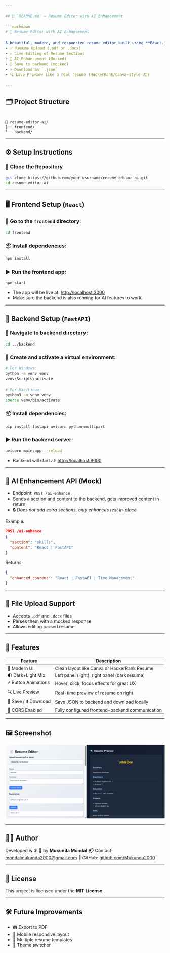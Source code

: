 ```yaml
---

## 📘 `README.md` – Resume Editor with AI Enhancement

```markdown
# 🧠 Resume Editor with AI Enhancement

A beautiful, modern, and responsive resume editor built using **React.js** and **FastAPI**, featuring:
- ✅ Resume Upload (.pdf or .docx)
- ✏️ Live Editing of Resume Sections
- 🚀 AI Enhancement (Mocked)
- 💾 Save to backend (mocked)
- ⬇️ Download as `.json`
- 🔍 Live Preview like a real resume (HackerRank/Canva-style UI)

---
```


## 🗂️ Project Structure

```

📁 resume-editor-ai/
├── frontend/     
└── backend/      

````

---

## ⚙️ Setup Instructions

### 🔽 Clone the Repository

```bash
git clone https://github.com/your-username/resume-editor-ai.git
cd resume-editor-ai
````

---

## 🖥️ Frontend Setup (`React`)

### 📁 Go to the `frontend` directory:

```bash
cd frontend
```

### 📦 Install dependencies:

```bash
npm install
```

### ▶️ Run the frontend app:

```bash
npm start
```

* The app will be live at: [http://localhost:3000](http://localhost:3000)
* Make sure the backend is also running for AI features to work.

---

## 🚀 Backend Setup (`FastAPI`)

### 📁 Navigate to backend directory:

```bash
cd ../backend
```

### 🐍 Create and activate a virtual environment:

```bash
# For Windows:
python -m venv venv
venv\Scripts\activate

# For Mac/Linux:
python3 -m venv venv
source venv/bin/activate
```

### 📦 Install dependencies:

```bash
pip install fastapi uvicorn python-multipart
```

### ▶️ Run the backend server:

```bash
uvicorn main:app --reload
```

* Backend will start at: [http://localhost:8000](http://localhost:8000)

---

## 🧠 AI Enhancement API (Mock)

* Endpoint: `POST /ai-enhance`
* Sends a section and content to the backend, gets improved content in return
* 🔒 *Does not add extra sections, only enhances text in-place*

Example:

```json
POST /ai-enhance
{
  "section": "skills",
  "content": "React | FastAPI"
}
```

Returns:

```json
{
  "enhanced_content": "React | FastAPI | Time Management"
}
```

---

## 📂 File Upload Support

* Accepts `.pdf` and `.docx` files
* Parses them with a mocked response
* Allows editing parsed resume

---

## 🎨 Features

| Feature               | Description                                     |
| --------------------- | ----------------------------------------------- |
| 🎨 Modern UI          | Clean layout like Canva or HackerRank Resume    |
| 🌓 Dark+Light Mix     | Left panel (light), right panel (dark resume)   |
| ⚡ Button Animations   | Hover, click, focus effects for great UX        |
| 🔍 Live Preview       | Real-time preview of resume on right            |
| 💾 Save / ⬇️ Download | Save JSON to backend and download locally       |
| 🔐 CORS Enabled       | Fully configured frontend-backend communication |

---


## 🖼️ Screenshot

![Resume Editor Screenshot](./frontend/src/assets/Screenshot.png)


---

## 👨‍💻 Author

Developed with 💖 by **Mukunda Mondal**
📬 Contact: [mondalmukunda2000@gmail.com](mailto:mondalmukunda2000@gmail.com)
🔗 GitHub: [github.com/Mukunda2000](https://github.com/Mukunda2000)

---

## 📄 License

This project is licensed under the **MIT License**.

---

## 🛠️ Future Improvements

* 🖨️ Export to PDF
* 📱 Mobile responsive layout
* 🎨 Multiple resume templates
* 🌙 Theme switcher
```